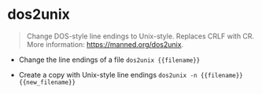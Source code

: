# dos2unix
> Change DOS-style line endings to Unix-style.
> Replaces CRLF with CR.
> More information: <https://manned.org/dos2unix>.

- Change the line endings of a file
`dos2unix {{filename}}`

- Create a copy with Unix-style line endings
`dos2unix -n {{filename}} {{new_filename}}`
